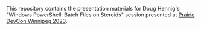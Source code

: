 This repository contains the presentation materials for Doug Hennig's "Windows PowerShell: Batch Files on Steroids" session presented at [Prairie DevCon Winnipeg 2023](https://www.prairiedevcon.com/winnipeg.html).